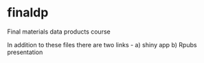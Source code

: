 # finaldp
Final materials data products course

In addition to these files there are two links - a) shiny app  b) Rpubs presentation
